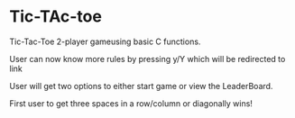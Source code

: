 # Tic-TAc-toe

Tic-Tac-Toe 2-player gameusing basic C functions.

User can now know more rules by pressing y/Y which will be redirected to link

User will get two options to either start game or view the LeaderBoard.

First user to get three spaces in a row/column or diagonally wins!
